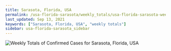 ```yaml
---
title: Sarasota, Florida, USA
permalink: /usa-florida-sarasota/weekly_totals/usa-florida-sarasota-weekly_totals.html
last_updated: Sep 13, 2021
keywords: ["Sarasota, Florida, USA", "weekly totals"]
sidebar: usa-florida-sarasota_sidebar
---
```


![Weekly Totals of Confirmed Cases for Sarasota, Florida, USA](/covid_tracker/images/graphs/usa-florida-sarasota-weekly_totals_graph.png)
